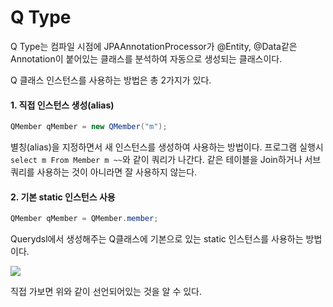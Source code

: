 # Q Type

Q Type는 컴파일 시점에 JPAAnnotationProcessor가 @Entity, @Data같은 Annotation이 붙어있는 클래스를 분석하여 자동으로 생성되는 클래스이다.

Q 클래스 인스턴스를 사용하는 방법은 총 2가지가 있다.

#### 1. 직접 인스턴스 생성(alias)

```java
QMember qMember = new QMember("m");
```
별칭(alias)을 지정하면서 새 인스턴스를 생성하여 사용하는 방법이다. 프로그램 실행시 `select m From Member m ~~`와 같이 쿼리가 나간다. 같은 테이블을 Join하거나 서브쿼리를 사용하는 것이 아니라면 잘 사용하지 않는다.

#### 2. 기본 static 인스턴스 사용

```java
QMember qMember = QMember.member;
```

Querydsl에서 생성해주는 Q클래스에 기본으로 있는 static 인스턴스를 사용하는 방법이다.

<img src="https://blogfiles.pstatic.net/MjAyMjA4MjNfMjYw/MDAxNjYxMjYxOTM5NDYz.KMnu_JW4_p0cSBZYjPkzafnKhfYYdYh7YaFnuKU5ofYg.kt03PTLKWyOAZ2qb96QHVmjBf5OVU0Ov-QA1l-9lcMgg.PNG.rlaisqls/image.png">

직접 가보면 위와 같이 선언되어있는 것을 알 수 있다.
